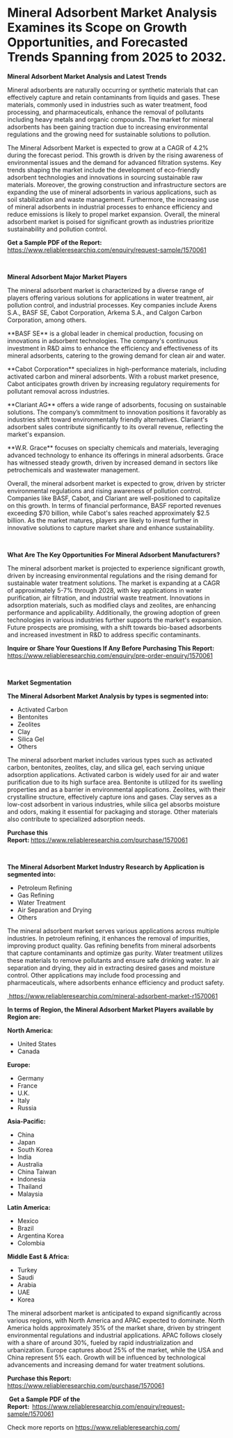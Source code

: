 <p><h1>Mineral Adsorbent Market Analysis Examines its Scope on Growth Opportunities, and Forecasted Trends Spanning from 2025 to 2032.</h1></p><p><strong>Mineral Adsorbent Market Analysis and Latest Trends</strong></p>
<p><p>Mineral adsorbents are naturally occurring or synthetic materials that can effectively capture and retain contaminants from liquids and gases. These materials, commonly used in industries such as water treatment, food processing, and pharmaceuticals, enhance the removal of pollutants including heavy metals and organic compounds. The market for mineral adsorbents has been gaining traction due to increasing environmental regulations and the growing need for sustainable solutions to pollution.</p><p>The Mineral Adsorbent Market is expected to grow at a CAGR of 4.2% during the forecast period. This growth is driven by the rising awareness of environmental issues and the demand for advanced filtration systems. Key trends shaping the market include the development of eco-friendly adsorbent technologies and innovations in sourcing sustainable raw materials. Moreover, the growing construction and infrastructure sectors are expanding the use of mineral adsorbents in various applications, such as soil stabilization and waste management. Furthermore, the increasing use of mineral adsorbents in industrial processes to enhance efficiency and reduce emissions is likely to propel market expansion. Overall, the mineral adsorbent market is poised for significant growth as industries prioritize sustainability and pollution control.</p></p>
<p><strong>Get a Sample PDF of the Report:&nbsp;</strong> <a href="https://www.reliableresearchiq.com/enquiry/request-sample/1570061?utm_campaign=2321&utm_medium=2&utm_source=Github&utm_content=ia&utm_term=25032025&utm_id=mineral-adsorbent">https://www.reliableresearchiq.com/enquiry/request-sample/1570061</a></p>
<p>&nbsp;</p>
<p><strong>Mineral Adsorbent Major Market Players</strong></p>
<p><p>The mineral adsorbent market is characterized by a diverse range of players offering various solutions for applications in water treatment, air pollution control, and industrial processes. Key companies include Axens S.A., BASF SE, Cabot Corporation, Arkema S.A., and Calgon Carbon Corporation, among others.</p><p>**BASF SE** is a global leader in chemical production, focusing on innovations in adsorbent technologies. The company's continuous investment in R&D aims to enhance the efficiency and effectiveness of its mineral adsorbents, catering to the growing demand for clean air and water.</p><p>**Cabot Corporation** specializes in high-performance materials, including activated carbon and mineral adsorbents. With a robust market presence, Cabot anticipates growth driven by increasing regulatory requirements for pollutant removal across industries.</p><p>**Clariant AG** offers a wide range of adsorbents, focusing on sustainable solutions. The company’s commitment to innovation positions it favorably as industries shift toward environmentally friendly alternatives. Clariant's adsorbent sales contribute significantly to its overall revenue, reflecting the market's expansion.</p><p>**W.R. Grace** focuses on specialty chemicals and materials, leveraging advanced technology to enhance its offerings in mineral adsorbents. Grace has witnessed steady growth, driven by increased demand in sectors like petrochemicals and wastewater management.</p><p>Overall, the mineral adsorbent market is expected to grow, driven by stricter environmental regulations and rising awareness of pollution control. Companies like BASF, Cabot, and Clariant are well-positioned to capitalize on this growth. In terms of financial performance, BASF reported revenues exceeding $70 billion, while Cabot's sales reached approximately $2.5 billion. As the market matures, players are likely to invest further in innovative solutions to capture market share and enhance sustainability.</p></p>
<p>&nbsp;</p>
<p><strong>What Are The Key Opportunities For Mineral Adsorbent Manufacturers?</strong></p>
<p><p>The mineral adsorbent market is projected to experience significant growth, driven by increasing environmental regulations and the rising demand for sustainable water treatment solutions. The market is expanding at a CAGR of approximately 5-7% through 2028, with key applications in water purification, air filtration, and industrial waste treatment. Innovations in adsorption materials, such as modified clays and zeolites, are enhancing performance and applicability. Additionally, the growing adoption of green technologies in various industries further supports the market's expansion. Future prospects are promising, with a shift towards bio-based adsorbents and increased investment in R&D to address specific contaminants.</p></p>
<p><strong>Inquire or Share Your Questions If Any Before Purchasing This Report:</strong> <a href="https://www.reliableresearchiq.com/enquiry/pre-order-enquiry/1570061?utm_campaign=2321&utm_medium=2&utm_source=Github&utm_content=ia&utm_term=25032025&utm_id=mineral-adsorbent">https://www.reliableresearchiq.com/enquiry/pre-order-enquiry/1570061</a></p>
<p>&nbsp;</p>
<p><strong>Market Segmentation</strong></p>
<p><strong>The Mineral Adsorbent Market Analysis by types is segmented into:</strong></p>
<p><ul><li>Activated Carbon</li><li>Bentonites</li><li>Zeolites</li><li>Clay</li><li>Silica Gel</li><li>Others</li></ul></p>
<p><p>The mineral adsorbent market includes various types such as activated carbon, bentonites, zeolites, clay, and silica gel, each serving unique adsorption applications. Activated carbon is widely used for air and water purification due to its high surface area. Bentonite is utilized for its swelling properties and as a barrier in environmental applications. Zeolites, with their crystalline structure, effectively capture ions and gases. Clay serves as a low-cost adsorbent in various industries, while silica gel absorbs moisture and odors, making it essential for packaging and storage. Other materials also contribute to specialized adsorption needs.</p></p>
<p><strong>Purchase this Report:&nbsp;</strong><a href="https://www.reliableresearchiq.com/purchase/1570061?utm_campaign=2321&utm_medium=2&utm_source=Github&utm_content=ia&utm_term=25032025&utm_id=mineral-adsorbent">https://www.reliableresearchiq.com/purchase/1570061</a></p>
<p>&nbsp;</p>
<p><strong>The Mineral Adsorbent Market Industry Research by Application is segmented into:</strong></p>
<p><ul><li>Petroleum Refining</li><li>Gas Refining</li><li>Water Treatment</li><li>Air Separation and Drying</li><li>Others</li></ul></p>
<p><p>The mineral adsorbent market serves various applications across multiple industries. In petroleum refining, it enhances the removal of impurities, improving product quality. Gas refining benefits from mineral adsorbents that capture contaminants and optimize gas purity. Water treatment utilizes these materials to remove pollutants and ensure safe drinking water. In air separation and drying, they aid in extracting desired gases and moisture control. Other applications may include food processing and pharmaceuticals, where adsorbents enhance efficiency and product safety.</p></p>
<p><a href="https://www.reliableresearchiq.com/mineral-adsorbent-market-r1570061?utm_campaign=2321&utm_medium=2&utm_source=Github&utm_content=ia&utm_term=25032025&utm_id=mineral-adsorbent">&nbsp;https://www.reliableresearchiq.com/mineral-adsorbent-market-r1570061</a></p>
<p><strong>In terms of Region, the Mineral Adsorbent Market Players available by Region are:</strong></p>
<p>
    <p> <strong> North America: </strong>
        <ul>
            <li>United States</li>
            <li>Canada</li>
        </ul>
        </p> 
    <p> <strong> Europe: </strong>
        <ul>
            <li>Germany</li>
            <li>France</li>
            <li>U.K.</li>
            <li>Italy</li>
            <li>Russia</li>
        </ul>
        </p> 
    <p> <strong> Asia-Pacific: </strong>
        <ul>
            <li>China</li>
            <li>Japan</li>
            <li>South Korea</li>
            <li>India</li>
            <li>Australia</li>
            <li>China Taiwan</li>
            <li>Indonesia</li>
            <li>Thailand</li>
            <li>Malaysia</li>
        </ul>
        </p> 
    <p> <strong> Latin America: </strong>
        <ul>
            <li>Mexico</li>
            <li>Brazil</li>
            <li>Argentina Korea</li>
            <li>Colombia</li>
        </ul>
        </p> 
    <p> <strong> Middle East & Africa: </strong>
        <ul>
            <li>Turkey</li>
            <li>Saudi</li>
            <li>Arabia</li>
            <li>UAE</li>
            <li>Korea</li>
        </ul>
    </p>
    </p>
<p><p>The mineral adsorbent market is anticipated to expand significantly across various regions, with North America and APAC expected to dominate. North America holds approximately 35% of the market share, driven by stringent environmental regulations and industrial applications. APAC follows closely with a share of around 30%, fueled by rapid industrialization and urbanization. Europe captures about 25% of the market, while the USA and China represent 5% each. Growth will be influenced by technological advancements and increasing demand for water treatment solutions.</p></p>
<p><strong>Purchase this Report: </strong><a href="https://www.reliableresearchiq.com/purchase/1570061?utm_campaign=2321&utm_medium=2&utm_source=Github&utm_content=ia&utm_term=25032025&utm_id=mineral-adsorbent">https://www.reliableresearchiq.com/purchase/1570061</a></p>
<p>&nbsp;<strong>Get a Sample PDF of the Report:&nbsp;&nbsp;</strong><a href="https://www.reliableresearchiq.com/enquiry/request-sample/1570061?utm_campaign=2321&utm_medium=2&utm_source=Github&utm_content=ia&utm_term=25032025&utm_id=mineral-adsorbent">https://www.reliableresearchiq.com/enquiry/request-sample/1570061</a></p>
<p><strong></strong></p>
<p>Check more reports on <a href="https://www.reliableresearchiq.com/?utm_campaign=2321&utm_medium=2&utm_source=Github&utm_content=ia&utm_term=25032025&utm_id=mineral-adsorbent">https://www.reliableresearchiq.com/</a></p>